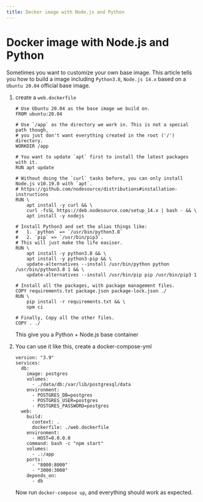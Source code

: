 ```yaml
---
title: Docker image with Node.js and Python
---
```


# Docker image with Node.js and Python

Sometimes you want to customize your own base image. This article tells you how to build a image including `Python3.8`, `Node.js 14.x` based on a `Ubuntu 20.04` official base image.

1. create a `web.dockerfile`

    ```
    # Use Ubuntu 20.04 as the base image we build on.
    FROM ubuntu:20.04

    # Use `/app` as the directory we work in. This is not a special path though,
    # you just don't want everything created in the root ('/') directory.
    WORKDIR /app

    # You want to update `apt` first to install the latest packages with it.
    RUN apt update

    # Without doing the `curl` tasks before, you can only install Node.js v10.19.0 with `apt`.
    # https://github.com/nodesource/distributions#installation-instructions
    RUN \
        apt install -y curl && \
        curl -fsSL https://deb.nodesource.com/setup_14.x | bash - && \
        apt install -y nodejs

    # Install Python3 and set the alias things like:
    #   1. `python` => `/usr/bin/python3.8` 
    #   2. `pip` => `/usr/bin/pip3`.
    # This will just make the life easiser.
    RUN \
        apt install -y python3.8 && \
        apt install -y python3-pip && \
        update-alternatives --install /usr/bin/python python /usr/bin/python3.8 1 && \
        update-alternatives --install /usr/bin/pip pip /usr/bin/pip3 1

    # Install all the packages, with package management files.
    COPY requirements.txt package.json package-lock.json ./
    RUN \
        pip install -r requirements.txt && \
        npm ci

    # Finally, Copy all the other files.
    COPY . ./
    ```

    This give you a Python + Node.js base container

2. You can use it like this, create a docker-compose-yml

    ```
    version: "3.9"
    services:
      db:
        image: postgres
        volumes:
          - ./data/db:/var/lib/postgresql/data
        environment:
          - POSTGRES_DB=postgres
          - POSTGRES_USER=postgres
          - POSTGRES_PASSWORD=postgres
      web:
        build:
          context: .
          dockerfile: ./web.dockerfile
        environment:
          - HOST=0.0.0.0
        command: bash -c "npm start"
        volumes:
          - .:/app
        ports:
          - "8000:8000"
          - "3000:3000"
        depends_on:
          - db
    ```

    Now run `docker-compose up`, and everything should work as expected.